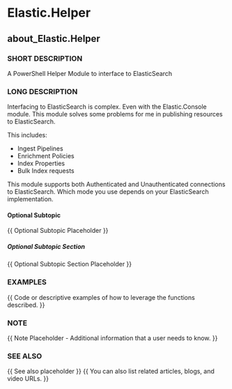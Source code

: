 # Elastic.Helper

## about_Elastic.Helper

### SHORT DESCRIPTION

A PowerShell Helper Module to interface to ElasticSearch

### LONG DESCRIPTION

Interfacing to ElasticSearch is complex. Even with the Elastic.Console module.  This module solves some problems for me in publishing resources to ElasticSearch.

This includes:

* Ingest Pipelines
* Enrichment Policies
* Index Properties
* Bulk Index requests

This module supports both Authenticated and Unauthenticated connections to ElasticSearch.  Which mode you use depends on your ElasticSearch implementation.

#### Optional Subtopic

{{ Optional Subtopic Placeholder }}

##### Optional Subtopic Section

{{ Optional Subtopic Section Placeholder }}

### EXAMPLES

{{ Code or descriptive examples of how to leverage the functions described. }}

### NOTE

{{ Note Placeholder - Additional information that a user needs to know. }}

### SEE ALSO

{{ See also placeholder }}
{{ You can also list related articles, blogs, and video URLs. }}
